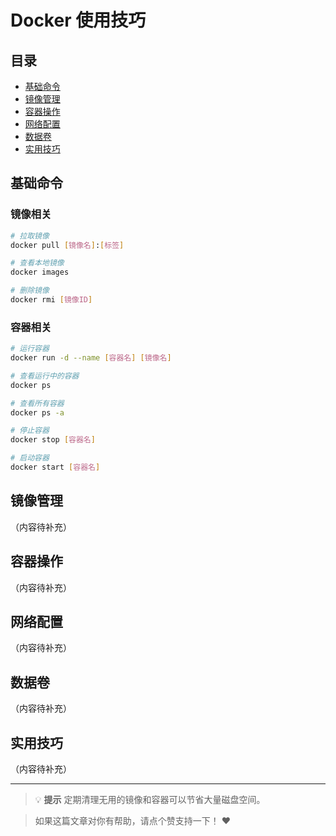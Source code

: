 # Docker 使用技巧

## 目录
- [基础命令](#基础命令)
- [镜像管理](#镜像管理)
- [容器操作](#容器操作)
- [网络配置](#网络配置)
- [数据卷](#数据卷)
- [实用技巧](#实用技巧)

## 基础命令

### 镜像相关
```bash
# 拉取镜像
docker pull [镜像名]:[标签]

# 查看本地镜像
docker images

# 删除镜像
docker rmi [镜像ID]
```

### 容器相关
```bash
# 运行容器
docker run -d --name [容器名] [镜像名]

# 查看运行中的容器
docker ps

# 查看所有容器
docker ps -a

# 停止容器
docker stop [容器名]

# 启动容器
docker start [容器名]
```

## 镜像管理

（内容待补充）

## 容器操作

（内容待补充）

## 网络配置

（内容待补充）

## 数据卷

（内容待补充）

## 实用技巧

（内容待补充）

---

> 💡 **提示**
> 定期清理无用的镜像和容器可以节省大量磁盘空间。

> 如果这篇文章对你有帮助，请点个赞支持一下！ ❤️